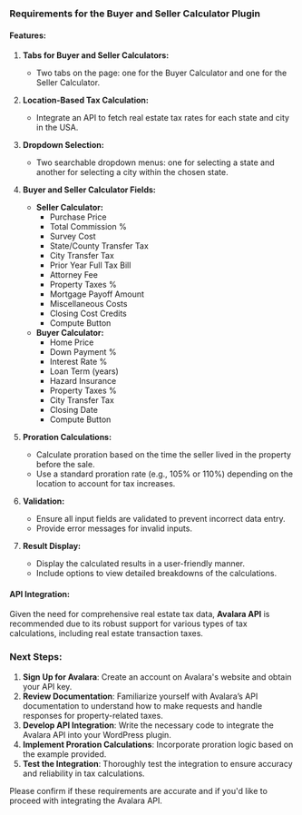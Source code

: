 ### Requirements for the Buyer and Seller Calculator Plugin



#### Features:

1. **Tabs for Buyer and Seller Calculators:**
   - Two tabs on the page: one for the Buyer Calculator and one for the Seller Calculator.

2. **Location-Based Tax Calculation:**
   - Integrate an API to fetch real estate tax rates for each state and city in the USA.

3. **Dropdown Selection:**
   - Two searchable dropdown menus: one for selecting a state and another for selecting a city within the chosen state.

4. **Buyer and Seller Calculator Fields:**
   - **Seller Calculator:**
     - Purchase Price
     - Total Commission %
     - Survey Cost
     - State/County Transfer Tax
     - City Transfer Tax
     - Prior Year Full Tax Bill
     - Attorney Fee
     - Property Taxes %
     - Mortgage Payoff Amount
     - Miscellaneous Costs
     - Closing Cost Credits
     - Compute Button
   - **Buyer Calculator:**
     - Home Price
     - Down Payment %
     - Interest Rate %
     - Loan Term (years)
     - Hazard Insurance
     - Property Taxes %
     - City Transfer Tax
     - Closing Date
     - Compute Button

5. **Proration Calculations:**
   - Calculate proration based on the time the seller lived in the property before the sale.
   - Use a standard proration rate (e.g., 105% or 110%) depending on the location to account for tax increases.

6. **Validation:**
   - Ensure all input fields are validated to prevent incorrect data entry.
   - Provide error messages for invalid inputs.

7. **Result Display:**
   - Display the calculated results in a user-friendly manner.
   - Include options to view detailed breakdowns of the calculations.

#### API Integration:

Given the need for comprehensive real estate tax data, **Avalara API** is recommended due to its robust support for various types of tax calculations, including real estate transaction taxes.

### Next Steps:

1. **Sign Up for Avalara**: Create an account on Avalara's website and obtain your API key.
2. **Review Documentation**: Familiarize yourself with Avalara’s API documentation to understand how to make requests and handle responses for property-related taxes.
3. **Develop API Integration**: Write the necessary code to integrate the Avalara API into your WordPress plugin.
4. **Implement Proration Calculations**: Incorporate proration logic based on the example provided.
5. **Test the Integration**: Thoroughly test the integration to ensure accuracy and reliability in tax calculations.

Please confirm if these requirements are accurate and if you'd like to proceed with integrating the Avalara API.
